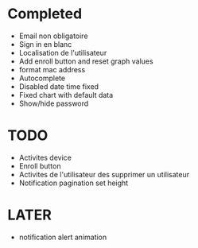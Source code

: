 # Completed
* Email non obligatoire
* Sign in en blanc
* Localisation de l'utilisateur
* Add enroll button and reset graph values
* format mac address
* Autocomplete
* Disabled date time fixed
* Fixed chart with default data
* Show/hide password

# TODO
* Activites device
* Enroll button
* Activites de l'utilisateur des supprimer un utilisateur
* Notification pagination set height

# LATER
* notification alert animation